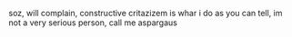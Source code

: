 soz, will complain, constructive critazizem is whar i do
as you can tell, im not a very serious person, call me aspargaus 
<!---
amd0t/amd0t is a ✨ special ✨ repository because its `README.md` (this file) appears on your GitHub profile.
You can click the Preview link to take a look at your changes.
--->
